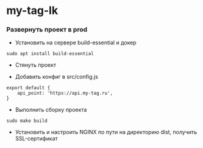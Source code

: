 # my-tag-lk

### Развернуть проект в prod

- Установить на сервере build-essential и докер
```
sudo apt install build-essential
```
- Стянуть проект


- Добавить конфиг в src/config.js
```
export default {
    api_point: 'https://api.my-tag.ru',
}
```

- Выполнить сборку проекта
```
sudo make build
```

- Установить и настроить NGINX по пути на директорию dist, получить SSL-сертификат